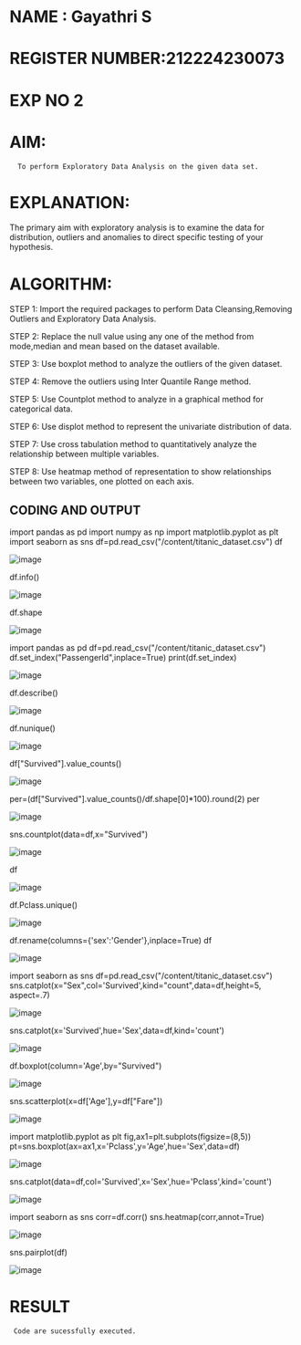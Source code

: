 # NAME : Gayathri S
# REGISTER NUMBER:212224230073
# EXP NO 2
# AIM:
      To perform Exploratory Data Analysis on the given data set.
      
# EXPLANATION:
  The primary aim with exploratory analysis is to examine the data for distribution, outliers and anomalies to direct specific testing of your hypothesis.
  
# ALGORITHM:
STEP 1: Import the required packages to perform Data Cleansing,Removing Outliers and Exploratory Data Analysis.

STEP 2: Replace the null value using any one of the method from mode,median and mean based on the dataset available.

STEP 3: Use boxplot method to analyze the outliers of the given dataset.

STEP 4: Remove the outliers using Inter Quantile Range method.

STEP 5: Use Countplot method to analyze in a graphical method for categorical data.

STEP 6: Use displot method to represent the univariate distribution of data.

STEP 7: Use cross tabulation method to quantitatively analyze the relationship between multiple variables.

STEP 8: Use heatmap method of representation to show relationships between two variables, one plotted on each axis.

## CODING AND OUTPUT

import pandas as pd
import numpy as np
import matplotlib.pyplot as plt
import seaborn as sns
df=pd.read_csv("/content/titanic_dataset.csv")
df

![image](https://github.com/Ajith1413/EXNO2DS/assets/139842524/4069d465-7163-4516-959e-a5927d7ed43f)

df.info()

![image](https://github.com/Ajith1413/EXNO2DS/assets/139842524/336e313e-86ed-4ca9-8d6f-12c11c021a96)


df.shape

![image](https://github.com/Ajith1413/EXNO2DS/assets/139842524/e2f8a0d5-e4d7-4242-8897-135b7ba283a5)

import pandas as pd
df=pd.read_csv("/content/titanic_dataset.csv")
df.set_index("PassengerId",inplace=True)
print(df.set_index)

![image](https://github.com/Ajith1413/EXNO2DS/assets/139842524/9d5717de-831f-47bc-b1b2-8397289f3a48)

df.describe()

![image](https://github.com/Ajith1413/EXNO2DS/assets/139842524/f9bc25c7-4d5e-447b-8fb0-918df31c3f1c)

df.nunique()

![image](https://github.com/Ajith1413/EXNO2DS/assets/139842524/1b777e29-4a91-45f3-89fc-253bbce4ed09)

df["Survived"].value_counts()

![image](https://github.com/Ajith1413/EXNO2DS/assets/139842524/55e4fb63-ee1a-4172-8b86-d2b627f2e660)

per=(df["Survived"].value_counts()/df.shape[0]*100).round(2)
per

![image](https://github.com/Ajith1413/EXNO2DS/assets/139842524/7c58eb4c-b52d-4082-bd8d-f590caec9095)

sns.countplot(data=df,x="Survived")

![image](https://github.com/Ajith1413/EXNO2DS/assets/139842524/ad4efdd2-44f9-456f-a4a6-19dee993ca72)

df

![image](https://github.com/Ajith1413/EXNO2DS/assets/139842524/f179e05b-9937-42a9-aa9e-248272de5ec8)


df.Pclass.unique()

![image](https://github.com/Ajith1413/EXNO2DS/assets/139842524/30624b4f-8992-407c-89c7-da46502033d2)


df.rename(columns={'sex':'Gender'},inplace=True)
df

![image](https://github.com/Ajith1413/EXNO2DS/assets/139842524/9c114f4f-776a-4cdc-a250-37aace7fa552)

import seaborn as sns
df=pd.read_csv("/content/titanic_dataset.csv")
sns.catplot(x="Sex",col='Survived',kind="count",data=df,height=5, aspect=.7)

![image](https://github.com/Ajith1413/EXNO2DS/assets/139842524/babf8cfb-be74-4702-b986-7ad16e4f3b62)

sns.catplot(x='Survived',hue='Sex',data=df,kind='count')

![image](https://github.com/Ajith1413/EXNO2DS/assets/139842524/2123b7f7-ff04-4132-af13-36f6b6df03bf)

df.boxplot(column='Age',by="Survived")

![image](https://github.com/Ajith1413/EXNO2DS/assets/139842524/78d02657-3216-4c7e-8eb8-c1a42ac69845)

sns.scatterplot(x=df['Age'],y=df["Fare"])

![image](https://github.com/Ajith1413/EXNO2DS/assets/139842524/566ac388-e884-432b-af8a-ffc9b6f420fb)

import matplotlib.pyplot as plt
fig,ax1=plt.subplots(figsize=(8,5))
pt=sns.boxplot(ax=ax1,x='Pclass',y='Age',hue='Sex',data=df)

![image](https://github.com/Ajith1413/EXNO2DS/assets/139842524/237b77f3-3576-41a2-bf27-747d58cd7e7f)

sns.catplot(data=df,col='Survived',x='Sex',hue='Pclass',kind='count')

![image](https://github.com/Ajith1413/EXNO2DS/assets/139842524/c476e292-9c93-48b9-b376-5c90c1015c7b)

import seaborn as sns
corr=df.corr()
sns.heatmap(corr,annot=True)

![image](https://github.com/Ajith1413/EXNO2DS/assets/139842524/7edfb83b-2e25-4385-9333-011243672b41)

sns.pairplot(df)

![image](https://github.com/Ajith1413/EXNO2DS/assets/139842524/81b2a985-cb2b-4fd1-9753-d8d3d054855d)

# RESULT
     Code are sucessfully executed.
